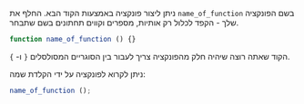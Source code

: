 ניתן ליצור פונקציה באמצעות הקוד הבא. החלף את `name_of_function` בשם הפונקציה שלך - הקפד לכלול רק אותיות, מספרים וקווים תחתונים בשם שתבחר.

```javascript
function name_of_function () {}
```

הקוד שאתה רוצה שיהיה חלק מהפונקציה צריך לעבור בין הסוגריים המסולסלים `{` ו- `}`.

ניתן לקרוא לפונקציה על ידי הקלדת שמה:

```javascript
name_of_function ();
```